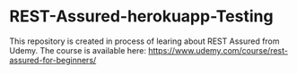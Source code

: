 # REST-Assured-herokuapp-Testing

This repository is created in process of learing about REST Assured from Udemy.
The course is available here: https://www.udemy.com/course/rest-assured-for-beginners/
